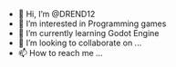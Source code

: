- 👋 Hi, I’m @DREND12
- 👀 I’m interested in Programming games
- 🌱 I’m currently learning Godot Engine 
- 💞️ I’m looking to collaborate on ...
- 📫 How to reach me ...

<!---
DREND12/DREND12 is a ✨ special ✨ repository because its `README.md` (this file) appears on your GitHub profile.
You can click the Preview link to take a look at your changes.
--->
